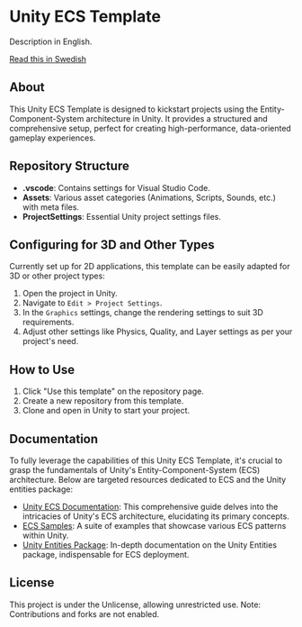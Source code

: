 # Unity ECS Template

Description in English.

[Read this in Swedish](./README.se.md)

## About

This Unity ECS Template is designed to kickstart projects using the Entity-Component-System architecture in Unity. It provides a structured and comprehensive setup, perfect for creating high-performance, data-oriented gameplay experiences.

## Repository Structure

- **.vscode**: Contains settings for Visual Studio Code.
- **Assets**: Various asset categories (Animations, Scripts, Sounds, etc.) with meta files.
- **ProjectSettings**: Essential Unity project settings files.

## Configuring for 3D and Other Types

Currently set up for 2D applications, this template can be easily adapted for 3D or other project types:
1. Open the project in Unity.
2. Navigate to `Edit > Project Settings`.
3. In the `Graphics` settings, change the rendering settings to suit 3D requirements.
4. Adjust other settings like Physics, Quality, and Layer settings as per your project's need.

## How to Use

1. Click "Use this template" on the repository page.
2. Create a new repository from this template.
3. Clone and open in Unity to start your project.

## Documentation

To fully leverage the capabilities of this Unity ECS Template, it's crucial to grasp the fundamentals of Unity's Entity-Component-System (ECS) architecture. Below are targeted resources dedicated to ECS and the Unity entities package:

- [Unity ECS Documentation](https://docs.unity3d.com/Manual/EntityComponentSystem.html): This comprehensive guide delves into the intricacies of Unity's ECS architecture, elucidating its primary concepts.
- [ECS Samples](https://github.com/Unity-Technologies/EntityComponentSystemSamples): A suite of examples that showcase various ECS patterns within Unity.
- [Unity Entities Package](https://docs.unity3d.com/Packages/com.unity.entities@0.17/manual/index.html): In-depth documentation on the Unity Entities package, indispensable for ECS deployment.

## License

This project is under the Unlicense, allowing unrestricted use. Note: Contributions and forks are not enabled.
